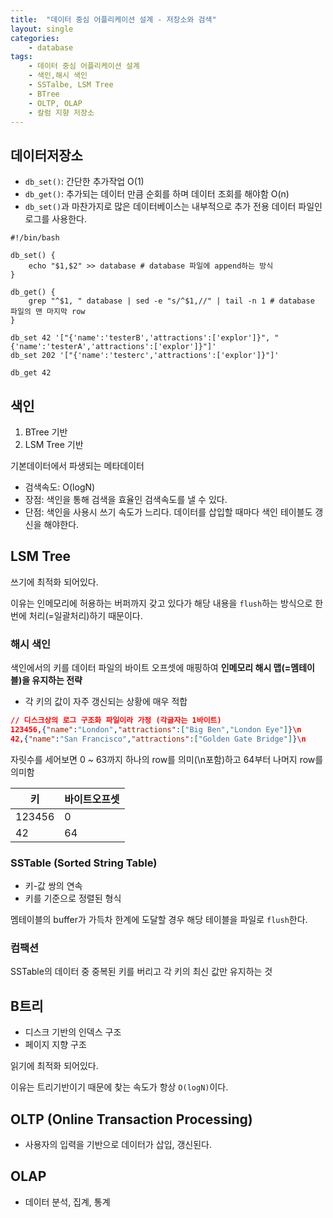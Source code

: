 ```yaml
---
title:  "데이터 중심 어플리케이션 설계 - 저장소와 검색"
layout: single
categories:
    - database
tags:
    - 데이터 중심 어플리케이션 설계
    - 색인,해시 색인
    - SSTalbe, LSM Tree
    - BTree
    - OLTP, OLAP
    - 칼럼 지향 저장소
---
```


## 데이터저장소
- `db_set()`: 간단한 추가작업 O(1)
- `db_get()`: 추가되는 데이터 만큼 순회를 하며 데이터 조회를 해야함 O(n)
- `db_set()`과 마찬가지로 많은 데이터베이스는 내부적으로 추가 전용 데이터 파일인 로그를 사용한다.

```shell
#!/bin/bash

db_set() {
    echo "$1,$2" >> database # database 파일에 append하는 방식
}

db_get() {
    grep "^$1, " database | sed -e "s/^$1,//" | tail -n 1 # database 파일의 맨 마지막 row
}

db_set 42 '["{'name':'testerB','attractions':['explor']}", "{'name':'testerA','attractions':['explor']}"]'
db_set 202 '["{'name':'testerc','attractions':['explor']}"]'

db_get 42
```

## 색인
1. BTree 기반
2. LSM Tree 기반

기본데이터에서 파생되는 메타데이터
- 검색속도: O(logN)
- 장점: 색인을 통해 검색을 효율인 검색속도를 낼 수 있다.
- 단점: 색인을 사용시 쓰기 속도가 느리다. 데이터를 삽입할 때마다 색인 테이블도 갱신을 해야한다.

## LSM Tree
쓰기에 최적화 되어있다.

이유는 인메모리에 허용하는 버퍼까지 갖고 있다가 해당 내용을 `flush`하는 방식으로 한 번에 처리(=일괄처리)하기 때문이다.

### 해시 색인
색인에서의 키를 데이터 파일의 바이트 오프셋에 매핑하여 **인메모리 해시 맵(=멤테이블)을 유지하는 전략**

- 각 키의 값이 자주 갱신되는 상황에 매우 적합

```json
// 디스크상의 로그 구조화 파일이라 가정 (각글자는 1바이트)
123456,{"name":"London","attractions":["Big Ben","London Eye"]}\n
42,{"name":"San Francisco","attractions":["Golden Gate Bridge"]}\n
```

자릿수를 세어보면 0 ~ 63까지 하나의 row를 의미(\n포함)하고 64부터 나머지 row를 의미함

|키|바이트오프셋|
|-|-|
|123456|0|
|42|64|

### SSTable (Sorted String Table)
- 키-값 쌍의 연속
- 키를 기준으로 정렬된 형식
  
멤테이블의 buffer가 가득차 한계에 도달할 경우 해당 테이블을 파일로 `flush`한다.

### 컴팩션
SSTable의 데이터 중 중복된 키를 버리고 각 키의 최신 값만 유지하는 것

## B트리
- 디스크 기반의 인덱스 구조
- 페이지 지향 구조

읽기에 최적화 되어있다.

이유는 트리기반이기 때문에 찾는 속도가 항상 `O(logN)`이다.

## OLTP (Online Transaction Processing)
- 사용자의 입력을 기반으로 데이터가 삽입, 갱신된다.

## OLAP
- 데이터 분석, 집계, 통계